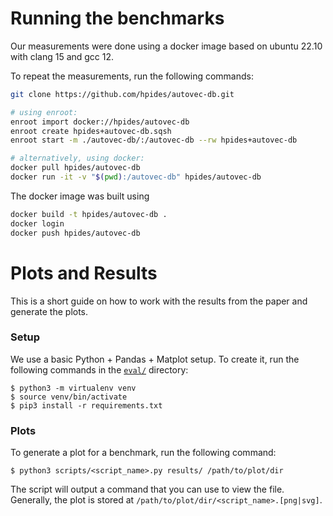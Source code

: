 # Running the benchmarks
Our measurements were done using a docker image based on ubuntu 22.10 with clang 15 and gcc 12.

To repeat the measurements, run the following commands:
```bash
git clone https://github.com/hpides/autovec-db.git

# using enroot:
enroot import docker://hpides/autovec-db
enroot create hpides+autovec-db.sqsh
enroot start -m ./autovec-db/:/autovec-db --rw hpides+autovec-db

# alternatively, using docker:
docker pull hpides/autovec-db
docker run -it -v "$(pwd):/autovec-db" hpides/autovec-db
```

The docker image was built using
```bash
docker build -t hpides/autovec-db .
docker login
docker push hpides/autovec-db
```

# Plots and Results

This is a short guide on how to work with the results from the paper and generate the plots.

### Setup

We use a basic Python + Pandas + Matplot setup. To create it, run the following commands in the [`eval/`](./) directory:

```shell
$ python3 -m virtualenv venv
$ source venv/bin/activate
$ pip3 install -r requirements.txt
```

### Plots

To generate a plot for a benchmark, run the following command:
```shell
$ python3 scripts/<script_name>.py results/ /path/to/plot/dir
```

The script will output a command that you can use to view the file.
Generally, the plot is stored at `/path/to/plot/dir/<script_name>.[png|svg]`.
